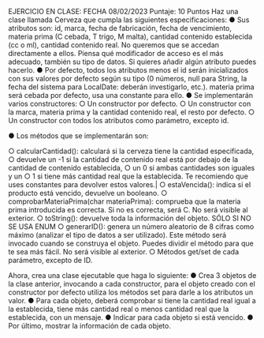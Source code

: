 EJERCICIO EN CLASE: FECHA 08/02/2023
Puntaje: 10 Puntos
Haz una clase llamada Cerveza que cumpla las siguientes especificaciones:
● Sus atributos son: id, marca, fecha de fabricación, fecha de vencimiento, materia prima
(C cebada, T trigo, M malta), cantidad contenido establecida (cc o ml), cantidad
contenido real. No queremos que se accedan directamente a ellos. Piensa qué modificador
de acceso es el más adecuado, también su tipo de datos. Si quieres añadir algún atributo
puedes hacerlo.
● Por defecto, todos los atributos menos el id serán inicializados con sus valores por defecto
según su tipo (0 números, null para String, la fecha del sistema para LocalDate: deberán
investigarlo, etc.). materia prima será cebada por defecto, usa una constante para ello.
● Se implementarán varios constructores:
○ Un constructor por defecto.
○ Un constructor con la marca, materia prima y la cantidad contenido real, el resto
por defecto.
○ Un constructor con todos los atributos como parámetro, excepto id.

● Los métodos que se implementarán son:

○ calcularCantidad(): calculará si la cerveza tiene la cantidad especificada,
○ devuelve un -1 si la cantidad de contenido real está por debajo de la cantidad de
contenido establecida,
○ un 0 si ambas cantidades son iguales y un
○ 1 si tiene más cantidad real que la establecida. Te recomiendo que uses
constantes para devolver estos valores.|
○ estaVencida(): indica si el producto está vencido, devuelve un booleano.
○ comprobarMateriaPrima(char materiaPrima): comprueba que la materia prima
introducida es correcta. Si no es correcta, será C. No será visible al exterior.
○ toString(): devuelve toda la información del objeto. SÓLO SI NO SE USA ENUM
○ generarID(): genera un número aleatorio de 8 cifras como máximo (analizar el
tipo de datos a ser utilizado). Este método será invocado cuando se construya el
objeto. Puedes dividir el método para que te sea más fácil. No será visible al
exterior.
○ Métodos get/set de cada parámetro, excepto de ID.

Ahora, crea una clase ejecutable que haga lo siguiente:
● Crea 3 objetos de la clase anterior, invocando a cada constructor, para el objeto creado con el
constructor por defecto utiliza los métodos set para darle a los atributos un valor.
● Para cada objeto, deberá comprobar si tiene la cantidad real igual a la establecida, tiene más
cantidad real o menos cantidad real que la establecida, con un mensaje.
● Indicar para cada objeto si está vencido.
● Por último, mostrar la información de cada objeto.